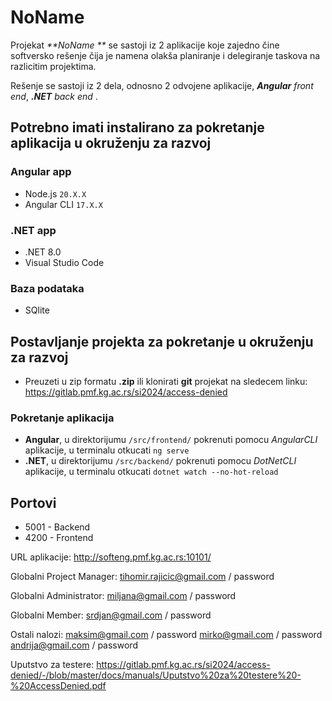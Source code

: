 # NoName  

Projekat _**NoName  **_ se sastoji iz 2 aplikacije koje zajedno čine softversko rešenje čija je namena olakša planiranje i delegiranje taskova na razlicitim projektima.

Rešenje se sastoji iz 2 dela, odnosno 2 odvojene aplikacije, _**Angular** front end_, _**.NET** back end_ .


## Potrebno imati instalirano za pokretanje aplikacija u okruženju za razvoj

### Angular app

- Node.js `20.X.X`
- Angular CLI `17.X.X`

### .NET app

- .NET 8.0
- Visual Studio Code

### Baza podataka

- SQlite


## Postavljanje projekta za pokretanje u okruženju za razvoj

- Preuzeti u zip formatu **.zip** ili klonirati **git** projekat na sledecem linku: https://gitlab.pmf.kg.ac.rs/si2024/access-denied

### Pokretanje aplikacija

- **Angular**, u direktorijumu `/src/frontend/` pokrenuti pomocu _AngularCLI_ aplikacije, u terminalu otkucati `ng serve`
- **.NET**, u direktorijumu `/src/backend/` pokrenuti pomocu _DotNetCLI_ aplikacije, u terminalu otkucati `dotnet watch --no-hot-reload`



## Portovi
- 5001 - Backend
- 4200 - Frontend

URL aplikacije:
http://softeng.pmf.kg.ac.rs:10101/

Globalni Project Manager:
tihomir.rajicic@gmail.com / password

Globalni Administrator:
miljana@gmail.com / password

Globalni Member:
srdjan@gmail.com / password

Ostali nalozi:
maksim@gmail.com / password
mirko@gmail.com / password
andrija@gmail.com / password

Uputstvo za testere:
https://gitlab.pmf.kg.ac.rs/si2024/access-denied/-/blob/master/docs/manuals/Uputstvo%20za%20testere%20-%20AccessDenied.pdf